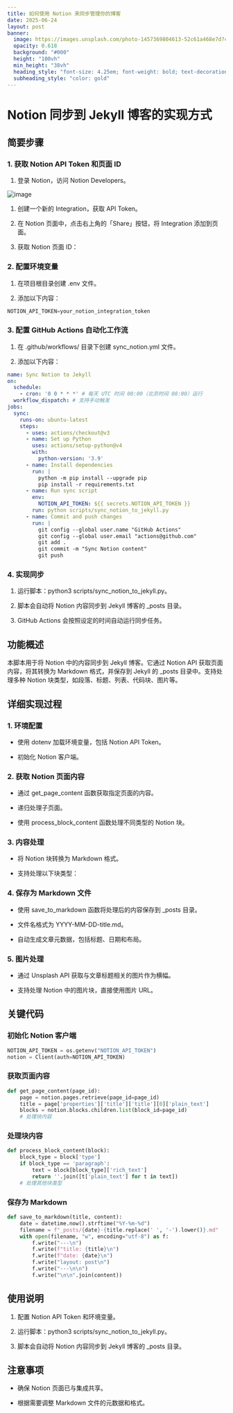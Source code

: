```yaml
---
title: 如何使用 Notion 来同步管理你的博客
date: 2025-06-24
layout: post
banner:
  image: https://images.unsplash.com/photo-1457369804613-52c61a468e7d?crop=entropy&cs=tinysrgb&fit=max&fm=jpg&ixid=M3w2OTIwMzJ8MHwxfHJhbmRvbXx8fHx8fHx8fDE3NTA3NzQ5NjJ8&ixlib=rb-4.1.0&q=80&w=1080
  opacity: 0.618
  background: "#000"
  height: "100vh"
  min_height: "38vh"
  heading_style: "font-size: 4.25em; font-weight: bold; text-decoration: underline"
  subheading_style: "color: gold"
---
```


# Notion 同步到 Jekyll 博客的实现方式

## 简要步骤

### 1. 获取 Notion API Token 和页面 ID

1. 登录 Notion，访问 Notion Developers。

![image](https://prod-files-secure.s3.us-west-2.amazonaws.com/a7a0cc5a-89b9-4cda-8686-1fba0ca52f40/d19c1afe-dea5-4312-9333-786b0ba83054/image.png?X-Amz-Algorithm=AWS4-HMAC-SHA256&X-Amz-Content-Sha256=UNSIGNED-PAYLOAD&X-Amz-Credential=ASIAZI2LB4666WQDMOVL%2F20250624%2Fus-west-2%2Fs3%2Faws4_request&X-Amz-Date=20250624T142242Z&X-Amz-Expires=3600&X-Amz-Security-Token=IQoJb3JpZ2luX2VjEDYaCXVzLXdlc3QtMiJHMEUCIQCLFKOqAtFFhiTe%2B6T9uxUwDBoE0WaTWn%2BHF0osPLnt9QIgCxEhB0421ETE8FfL%2FVk4izRKwIekH75Hdgn3cE7BNK8q%2FwMILxAAGgw2Mzc0MjMxODM4MDUiDL1Cfqm0He3h8ikLAircA8ivSWijvANwJe%2BTMk4MXiZgLtUEpheiRPvGOzLAEAaWkLNC9V40UqZfcipirDodyjzsNULSG3i1KWebTSPcC6nxjv5P1wEIsdn9C1MSqjHuDWOAKeDeNbj7%2BMSi4MZecnYzXcbnd4mM8Ll%2B8z5%2BVz4mWXD1IrsSt%2BtW5t2S1HMF0pntCCKrDYezXkgE1kAFFv5RvBaZtfodBAnu3FLOCH8ud5AlkmkIIdefa4yg1QYDqZLnMqddH2Qx8rwg4goOzJQg79GHNeiH8%2Fhkc2HYTUk3AO8DjjMTdVErphxVu8dib0Qx8G0Wx6aqpxUTdVHV%2Fpw2co%2FQNXfUqHIYjVQKGKiPve1QqgDPukyziNX3kHfaJMoY4v7z2Iaas9PIL2AbZehIpXQAYD%2B95wvbbHryPF5icOzBbIIJCud0ItQ9zWM3oe4AyQJIxZqtmTyXiXvKoXkBjOlYKvJUk2aj4A%2FpmO0%2BU%2FbgbI1hLY7BGPuLTvY%2BS9yNPl4y8HJVzT748JPWodMJatqyPphET9q0tO6iLgSlrBkWUJ0XYo3CsBSVN9SAzZ4tQcrsJHANatL30FjKg4eQmCoK5nqmrWD%2BoEQhkY7SnRiTqWE8I4vNfauAvRq2SDn5o1vLjjTV0vvNMKfd6sIGOqUBJ5H3PeDt%2FIQODxVDOqabknkNGWZjmABb6ODsl0CE%2BCp%2B5xuDkW8UDOwMgUfVlhuqi5aSEgSK4QI8OBT9ql2rfUIdNuI%2FLC1KRUmwl4EFLeKcN7OOBdT7JUCBkBlQi8iW4ljn5iC63FJpbuPpoU54gMRRbBdkm1iz2MUnJjudyjN78fdmVj82PvPlMi64GwXGv8WTmv5OWPJnqg4HWJ4y3rFAzRp5&X-Amz-Signature=7e847f2dc1b26adb881cf81cad8b10f8af4f670bdbb43f9e86a2067d8866ade9&X-Amz-SignedHeaders=host&x-amz-checksum-mode=ENABLED&x-id=GetObject)

1. 创建一个新的 Integration，获取 API Token。

1. 在 Notion 页面中，点击右上角的「Share」按钮，将 Integration 添加到页面。

1. 获取 Notion 页面 ID：


### 2. 配置环境变量

1. 在项目根目录创建 .env 文件。

1. 添加以下内容：

```javascript
NOTION_API_TOKEN=your_notion_integration_token
```

### 3. 配置 GitHub Actions 自动化工作流

1. 在 .github/workflows/ 目录下创建 sync_notion.yml 文件。

1. 添加以下内容：

```yaml
name: Sync Notion to Jekyll
on:
  schedule:
    - cron: '0 0 * * *' # 每天 UTC 时间 00:00（北京时间 08:00）运行
  workflow_dispatch: # 支持手动触发
jobs:
  sync:
    runs-on: ubuntu-latest
    steps:
      - uses: actions/checkout@v3
      - name: Set up Python
        uses: actions/setup-python@v4
        with:
          python-version: '3.9'
      - name: Install dependencies
        run: |
          python -m pip install --upgrade pip
          pip install -r requirements.txt
      - name: Run sync script
        env:
          NOTION_API_TOKEN: ${{ secrets.NOTION_API_TOKEN }}
        run: python scripts/sync_notion_to_jekyll.py
      - name: Commit and push changes
        run: |
          git config --global user.name "GitHub Actions"
          git config --global user.email "actions@github.com"
          git add .
          git commit -m "Sync Notion content"
          git push
```

### 4. 实现同步

1. 运行脚本：python3 scripts/sync_notion_to_jekyll.py。

1. 脚本会自动将 Notion 内容同步到 Jekyll 博客的 _posts 目录。

1. GitHub Actions 会按照设定的时间自动运行同步任务。

## 功能概述

本脚本用于将 Notion 中的内容同步到 Jekyll 博客。它通过 Notion API 获取页面内容，将其转换为 Markdown 格式，并保存到 Jekyll 的 _posts 目录中。支持处理多种 Notion 块类型，如段落、标题、列表、代码块、图片等。

## 详细实现过程

### 1. 环境配置

- 使用 dotenv 加载环境变量，包括 Notion API Token。

- 初始化 Notion 客户端。

### 2. 获取 Notion 页面内容

- 通过 get_page_content 函数获取指定页面的内容。

- 递归处理子页面。

- 使用 process_block_content 函数处理不同类型的 Notion 块。

### 3. 内容处理

- 将 Notion 块转换为 Markdown 格式。

- 支持处理以下块类型：


### 4. 保存为 Markdown 文件

- 使用 save_to_markdown 函数将处理后的内容保存到 _posts 目录。

- 文件名格式为 YYYY-MM-DD-title.md。

- 自动生成文章元数据，包括标题、日期和布局。

### 5. 图片处理

- 通过 Unsplash API 获取与文章标题相关的图片作为横幅。

- 支持处理 Notion 中的图片块，直接使用图片 URL。

## 关键代码

### 初始化 Notion 客户端

```python
NOTION_API_TOKEN = os.getenv("NOTION_API_TOKEN")
notion = Client(auth=NOTION_API_TOKEN)
```

### 获取页面内容

```python
def get_page_content(page_id):
    page = notion.pages.retrieve(page_id=page_id)
    title = page['properties']['title']['title'][0]['plain_text']
    blocks = notion.blocks.children.list(block_id=page_id)
    # 处理块内容
```

### 处理块内容

```python
def process_block_content(block):
    block_type = block['type']
    if block_type == 'paragraph':
        text = block[block_type]['rich_text']
        return ''.join([t['plain_text'] for t in text])
    # 处理其他块类型
```

### 保存为 Markdown

```python
def save_to_markdown(title, content):
    date = datetime.now().strftime("%Y-%m-%d")
    filename = f"_posts/{date}-{title.replace(' ', '-').lower()}.md"
    with open(filename, "w", encoding="utf-8") as f:
        f.write("---\n")
        f.write(f"title: {title}\n")
        f.write(f"date: {date}\n")
        f.write("layout: post\n")
        f.write("---\n\n")
        f.write("\n\n".join(content))
```

## 使用说明

1. 配置 Notion API Token 和环境变量。

1. 运行脚本：python3 scripts/sync_notion_to_jekyll.py。

1. 脚本会自动将 Notion 内容同步到 Jekyll 博客的 _posts 目录。

## 注意事项

- 确保 Notion 页面已与集成共享。

- 根据需要调整 Markdown 文件的元数据和格式。